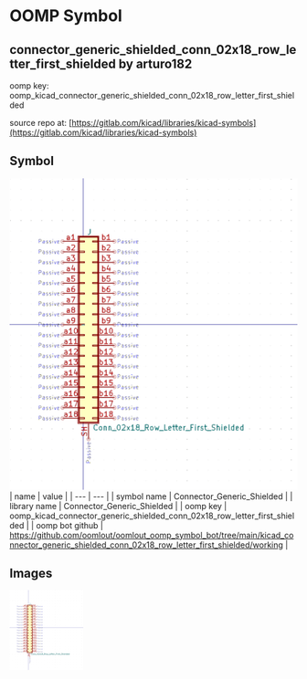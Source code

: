 # OOMP Symbol  
## connector_generic_shielded_conn_02x18_row_letter_first_shielded  by arturo182  
  
oomp key: oomp_kicad_connector_generic_shielded_conn_02x18_row_letter_first_shielded  
  
source repo at: [https://gitlab.com/kicad/libraries/kicad-symbols](https://gitlab.com/kicad/libraries/kicad-symbols)  
## Symbol  
  
[![working.png](working_600.png)](working.png)  
| name | value | 
| --- | --- | 
| symbol name | Connector_Generic_Shielded | 
| library name | Connector_Generic_Shielded | 
| oomp key | oomp_kicad_connector_generic_shielded_conn_02x18_row_letter_first_shielded | 
| oomp bot github | https://github.com/oomlout/oomlout_oomp_symbol_bot/tree/main/kicad_connector_generic_shielded_conn_02x18_row_letter_first_shielded/working | 
## Images  
  
[![working.png](working_140.png)](working.png)  
